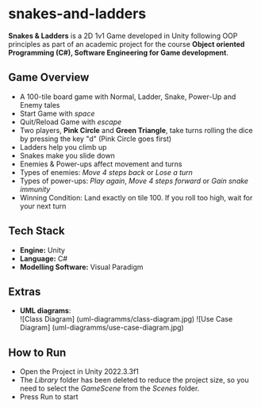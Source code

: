 # snakes-and-ladders
**Snakes & Ladders** is a 2D 1v1 Game developed in Unity following OOP principles as part of an academic project for the course **Object oriented Programming (C#), Software Engineering for Game development**.

## Game Overview
- A 100-tile board game with Normal, Ladder, Snake, Power-Up and Enemy tales 
- Start Game with *space*
- Quit/Reload Game with *escape*
- Two players, **Pink Circle** and **Green Triangle**, take turns rolling the dice by pressing the key "d"  (Pink Circle goes first)
- Ladders help you climb up
- Snakes make you slide down
- Enemies & Power-ups affect movement and turns
- Types of enemies: *Move 4 steps back* or *Lose a turn*
- Types of power-ups:  *Play again*, *Move 4 steps forward* or *Gain snake immunity*
- Winning Condition: Land exactly on tile 100. If you roll too high, wait for your next turn

## Tech Stack
- **Engine:** Unity
- **Language:** C#
- **Modelling Software:** Visual Paradigm

## Extras
- **UML diagrams**:  
![Class Diagram]
  (uml-diagramms/class-diagram.jpg)
![Use Case Diagram]
  (uml-diagramms/use-case-diagram.jpg)


## How to Run
- Open the Project in Unity 2022.3.3f1
- The *Library* folder has been deleted to reduce the project size, so you need to select the *GameScene* from the *Scenes* folder.
- Press Run to start

